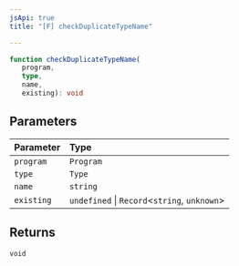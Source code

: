```yaml
---
jsApi: true
title: "[F] checkDuplicateTypeName"

---
```

```ts
function checkDuplicateTypeName(
   program, 
   type, 
   name, 
   existing): void
```

## Parameters

| Parameter | Type |
| :------ | :------ |
| `program` | `Program` |
| `type` | `Type` |
| `name` | `string` |
| `existing` | `undefined` \| `Record`<`string`, `unknown`\> |

## Returns

`void`
